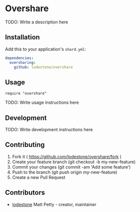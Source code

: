 # Overshare

TODO: Write a description here

## Installation

Add this to your application's `shard.yml`:

```yaml
dependencies:
  oversharing:
    github: lodestone/overshare
```

## Usage

```crystal
require "overshare"
```

TODO: Write usage instructions here

## Development

TODO: Write development instructions here

## Contributing

1. Fork it ( https://github.com/lodestone/overshare/fork )
2. Create your feature branch (git checkout -b my-new-feature)
3. Commit your changes (git commit -am 'Add some feature')
4. Push to the branch (git push origin my-new-feature)
5. Create a new Pull Request

## Contributors

- [lodestone](https://github.com/lodestone) Matt Petty - creator, maintainer
